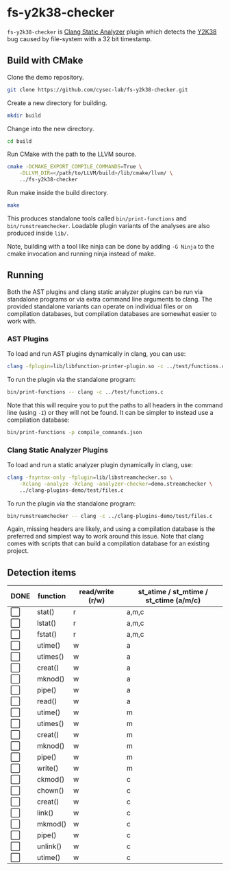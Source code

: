 # fs-y2k38-checker

`fs-y2k38-checker` is [Clang Static Analyzer](https://clang-analyzer.llvm.org/) plugin which detects the [Y2K38](https://en.wikipedia.org/wiki/Year_2038_problem) bug caused by file-system with a 32 bit timestamp.

## Build with CMake

Clone the demo repository.

```sh
git clone https://github.com/cysec-lab/fs-y2k38-checker.git
```

Create a new directory for building.

```sh
mkdir build
```

Change into the new directory.

```sh
cd build
```

Run CMake with the path to the LLVM source.

```sh
cmake -DCMAKE_EXPORT_COMPILE_COMMANDS=True \
    -DLLVM_DIR=</path/to/LLVM/build>/lib/cmake/llvm/ \
    ../fs-y2k38-checker
```

Run make inside the build directory.

```sh
make
```

This produces standalone tools called `bin/print-functions` and
`bin/runstreamchecker`. Loadable plugin variants of the analyses are also
produced inside `lib/`.

Note, building with a tool like ninja can be done by adding `-G Ninja` to
the cmake invocation and running ninja instead of make.

## Running

Both the AST plugins and clang static analyzer plugins can be run via standalone programs or via extra command line arguments to clang. The provided standalone variants can operate on individual files or on compilation databases, but compilation databases are somewhat easier to work with.

### AST Plugins

To load and run AST plugins dynamically in clang, you can use:

```sh
clang -fplugin=lib/libfunction-printer-plugin.so -c ../test/functions.c
```

To run the plugin via the standalone program:

```sh
bin/print-functions -- clang -c ../test/functions.c
```

Note that this will require you to put the paths to all headers in the command
line (using `-I`) or they will not be found. It can be simpler to instead use
a compilation database:

```sh
bin/print-functions -p compile_commands.json
```

### Clang Static Analyzer Plugins

To load and run a static analyzer plugin dynamically in clang, use:

```sh
clang -fsyntax-only -fplugin=lib/libstreamchecker.so \
    -Xclang -analyze -Xclang -analyzer-checker=demo.streamchecker \
    ../clang-plugins-demo/test/files.c
```

To run the plugin via the standalone program:

```sh
bin/runstreamchecker -- clang -c ../clang-plugins-demo/test/files.c
```

Again, missing headers are likely, and using a compilation database is the
preferred and simplest way to work around this issue. Note that clang comes
with scripts that can build a compilation database for an existing project.

## Detection items

| DONE | function | read/write (r/w) | st_atime / st_mtime / st_ctime (a/m/c) |
| ---- | -------- | ---------------- | -------------------------------------- |
| ⬜   | stat()   | r                | a,m,c                                  |
| ⬜   | lstat()  | r                | a,m,c                                  |
| ⬜   | fstat()  | r                | a,m,c                                  |
| ⬜   | utime()  | w                | a                                      |
| ⬜   | utimes() | w                | a                                      |
| ⬜   | creat()  | w                | a                                      |
| ⬜   | mknod()  | w                | a                                      |
| ⬜   | pipe()   | w                | a                                      |
| ⬜   | read()   | w                | a                                      |
| ⬜   | utime()  | w                | m                                      |
| ⬜   | utimes() | w                | m                                      |
| ⬜   | creat()  | w                | m                                      |
| ⬜   | mknod()  | w                | m                                      |
| ⬜   | pipe()   | w                | m                                      |
| ⬜   | write()  | w                | m                                      |
| ⬜   | ckmod()  | w                | c                                      |
| ⬜   | chown()  | w                | c                                      |
| ⬜   | creat()  | w                | c                                      |
| ⬜   | link()   | w                | c                                      |
| ⬜   | mkmod()  | w                | c                                      |
| ⬜   | pipe()   | w                | c                                      |
| ⬜   | unlink() | w                | c                                      |
| ⬜   | utime()  | w                | c                                      |
